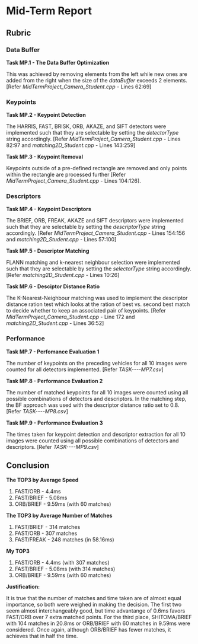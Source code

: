 # Mid-Term Report

## Rubric

### Data Buffer

**Task MP.1 - The Data Buffer Optimization**

This was achieved by removing elements from the left while new ones are added from the right when the size of the _dataBuffer_ exceeds 2 elements. [Refer _MidTermProject_Camera_Student.cpp_ - Lines 62:69]

### Keypoints

**Task MP.2 - Keypoint Detection**

The HARRIS, FAST, BRISK, ORB, AKAZE, and SIFT detectors were implemented such that they are selectable by setting the _detectorType_ string accordingly. [Refer _MidTermProject_Camera_Student.cpp_ - Lines 82:97 and _matching2D_Student.cpp_ - Lines 143:259]

**Task MP.3 - Keypoint Removal**

Keypoints outside of a pre-defined rectangle are removed and only points within the rectangle are processed further [Refer _MidTermProject_Camera_Student.cpp_ - Lines 104:126].

### Descriptors

**Task MP.4 - Keypoint Descriptors**

The BRIEF, ORB, FREAK, AKAZE and SIFT descriptors were implemented such that they are selectable by setting the _descriptorType_ string accordingly. [Refer _MidTermProject_Camera_Student.cpp_ - Lines 154:156 and _matching2D_Student.cpp_ - Lines 57:100]

**Task MP.5 - Descriptor Matching**

FLANN matching and k-nearest neighbour selection were implemented such that they are selectable by setting the _selectorType_ string accordingly. [Refer _matching2D_Student.cpp_ - Lines 10:26]

**Task MP.6 - Desciptor Distance Ratio**

The K-Nearest-Neighbour matching was used to implement the descriptor distance ration test which looks at the ration of best vs. second best match to decide whether to keep an associated pair of keypoints. [Refer _MidTermProject_Camera_Student.cpp_ - Line 172 and _matching2D_Student.cpp_ - Lines 36:52]

### Performance

**Task MP.7 - Perfomance Evaluation 1**

The number of keypoints on the preceding vehicles for all 10 images were counted for all detectors implemented. [Refer _TASK----MP7.csv_]

**Task MP.8 - Performance Evaluation 2**

The number of matched keypoints for all 10 images were counted using all possible combinations of detectors and descriptors. In the matching step, the BF approach was used with the descriptor distance ratio set to 0.8. [Refer _TASK----MP8.csv_]

**Task MP.9 - Performance Evaluation 3**

The times taken for keypoint detection and descriptor extraction for all 10 images were counted using all possible combinations of detectors and descriptors. [Refer _TASK----MP9.csv_]

## Conclusion

**The TOP3  by Average Speed**

1. FAST/ORB - 4.4ms
2. FAST/BRIEF - 5.08ms
3. ORB/BRIEF - 9.59ms (with 60 matches)


**The TOP3 by Average Number of Matches**

1. FAST/BRIEF - 314 matches
2. FAST/ORB - 307 matches
3. FAST/FREAK - 248 matches (in 58.16ms)

**My TOP3**

1. FAST/ORB - 4.4ms (with 307 matches)
2. FAST/BRIEF - 5.08ms (with 314 matches)
3. ORB/BRIEF - 9.59ms (with 60 matches)

**Justification:**

It is true that the number of matches and time taken are of almost equal importance, so both were weighed in making the decision.
The first two seem almost interchangeably good, but time advantange of 0.6ms favors FAST/ORB over 7 extra matched points.
For the third place, SHITOMA/BRIEF with 104 matches in 20.8ms or ORB/BRIEF with 60 matches in 9.59ms were considered.
Once again, although ORB/BRIEF has fewer matches, it achieves that in half the time. 